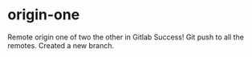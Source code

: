 # origin-one
Remote origin one of two the other in Gitlab
Success! Git push to all the remotes. Created a new branch.

